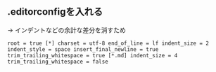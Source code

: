 ## .editorconfigを入れる

&rarr; インデントなどの余計な差分を消すため

`root = true
[*]
charset = utf-8
end_of_line = lf
indent_size = 2
indent_style = space
insert_final_newline = true
trim_trailing_whitespace = true
[*.md]
indent_size = 4
trim_trailing_whitespace = false
`